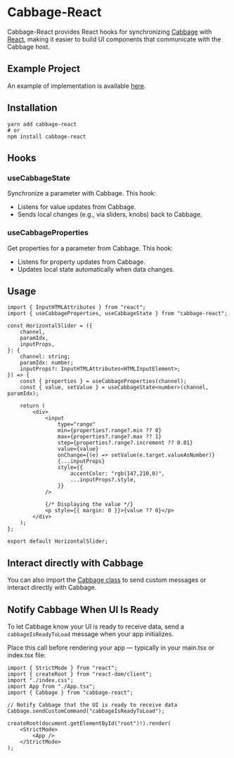 # Cabbage-React

Cabbage-React provides React hooks for synchronizing [Cabbage](https://cabbageaudio.com) with [React](https://github.com/facebook/react), making it easier to build UI components that communicate with the Cabbage host.

## Example Project

An example of implementation is available [here](https://github.com/hdale94/cabbage-react-example).

## Installation

    yarn add cabbage-react
    # or
    npm install cabbage-react

## Hooks

### useCabbageState

Synchronize a parameter with Cabbage. This hook:

- Listens for value updates from Cabbage.
- Sends local changes (e.g., via sliders, knobs) back to Cabbage.

### useCabbageProperties

Get properties for a parameter from Cabbage.
This hook:

- Listens for property updates from Cabbage.
- Updates local state automatically when data changes.

## Usage

```
import { InputHTMLAttributes } from "react";
import { useCabbageProperties, useCabbageState } from "cabbage-react";

const HorizontalSlider = ({
	channel,
	paramIdx,
	inputProps,
}: {
	channel: string;
	paramIdx: number;
	inputProps?: InputHTMLAttributes<HTMLInputElement>;
}) => {
	const { properties } = useCabbageProperties(channel);
	const { value, setValue } = useCabbageState<number>(channel, paramIdx);

	return (
		<div>
			<input
				type="range"
				min={properties?.range?.min ?? 0}
				max={properties?.range?.max ?? 1}
				step={properties?.range?.increment ?? 0.01}
				value={value}
				onChange={(e) => setValue(e.target.valueAsNumber)}
				{...inputProps}
				style={{
					accentColor: "rgb(147,210,0)",
					...inputProps?.style,
				}}
			/>

			{/* Displaying the value */}
			<p style={{ margin: 0 }}>{value ?? 0}</p>
		</div>
	);
};

export default HorizontalSlider;
```

## Interact directly with Cabbage

You can also import the [Cabbage class](https://github.com/hdale94/cabbage-react/blob/main/src/cabbage/cabbage.js) to send custom messages or interact directly with Cabbage.

## Notify Cabbage When UI Is Ready

To let Cabbage know your UI is ready to receive data, send a `cabbageIsReadyToLoad` message when your app initializes.

Place this call before rendering your app — typically in your main.tsx or index.tsx file:

```
import { StrictMode } from "react";
import { createRoot } from "react-dom/client";
import "./index.css";
import App from "./App.tsx";
import { Cabbage } from "cabbage-react";

// Notify Cabbage that the UI is ready to receive data
Cabbage.sendCustomCommand("cabbageIsReadyToLoad");

createRoot(document.getElementById("root")!).render(
	<StrictMode>
		<App />
	</StrictMode>
);
```
